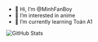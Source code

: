 - 👋 Hi, I’m @MinhFanBoy
- 👀 I’m interested in anime
- 🌱 I’m currently learning Toán A1
  
![GitHub Stats](https://github-readme-stats.vercel.app/api?username=MinhFanBoy&theme=graywhite)

<!---
MinhFanBoy/MinhFanBoy is a ✨ special ✨ repository because its `README.md` (this file) appears on your GitHub profile.
You can click the Preview link to take a look at your changes.
--->

